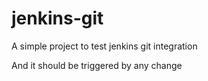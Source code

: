 # jenkins-git

A simple project to test jenkins git integration


And it should be triggered by any change

